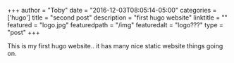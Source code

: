 +++
author = "Toby"
date = "2016-12-03T08:05:14-05:00"
categories = ['hugo']
title = "second post"
description = "first hugo website"
linktitle = ""
featured = "logo.jpg"
featuredpath = "/img"
featuredalt = "logo???"
type = "post"
+++

This is my first hugo website.. it has many nice static website things going on.